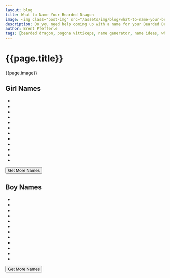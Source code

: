 ```yaml
---
layout: blog
title: What to Name Your Bearded Dragon
image: <img class="post-img" src="/assets/img/blog/what-to-name-your-bearded-dragon.jpg" alt="Picture of a Bearded Dragon.">
description: Do you need help coming up with a name for your Bearded Dragon? If so, try our name generator!
author: Brent Pfefferle
tags: [bearded dragon, pogona vitticeps, name generator, name ideas, what to name your bearded dragon, name ideas for a bearded dragon]
---
```


<!--Show More-->

# {{page.title}}
{{page.image}}

<!-- <div class="fb-share-button" data-href="http://www.beardeddragonowners.com/2020/04/10/why-your-bearded-dragon-isn&#039;t-eating.html" data-layout="button_count" data-size="large"><a target="_blank" href="https://www.facebook.com/sharer/sharer.php?u=http%3A%2F%2Fwww.beardeddragonowners.com%2F2020%2F04%2F10%2Fwhy-your-bearded-dragon-isn%27t-eating.html&amp;src=sdkpreparse" class="fb-xfbml-parse-ignore">Share</a></div> -->

<div class="list-of-female-names">
    <h2>Girl Names</h2>
    <ul>
        <li class="li-female-name"></li>
        <li class="li-female-name"></li>
        <li class="li-female-name"></li>
        <li class="li-female-name"></li>
        <li class="li-female-name"></li>
        <li class="li-female-name"></li>
        <li class="li-female-name"></li>
        <li class="li-female-name"></li>
        <li class="li-female-name"></li>
        <li class="li-female-name"></li>
        <li class="li-female-name"></li>
        <li class="li-female-name"></li>
    </ul>
    <button id="btnFemaleNames">Get More Names</button>
</div>

<div class="list-of-male-names">
    <h2>Boy Names</h2>
    <ul>
        <li class="li-male-name"></li>
        <li class="li-male-name"></li>
        <li class="li-male-name"></li>
        <li class="li-male-name"></li>
        <li class="li-male-name"></li>
        <li class="li-male-name"></li>
        <li class="li-male-name"></li>
        <li class="li-male-name"></li>
        <li class="li-male-name"></li>
        <li class="li-male-name"></li>
        <li class="li-male-name"></li>
        <li class="li-male-name"></li>
    </ul>
    <button id="btnMaleNames">Get More Names</button>
</div>

<script src="/assets/js/name-generator.js"></script>